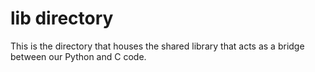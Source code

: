 # lib directory
This is the directory that houses the shared library that acts as a bridge between our Python and C code.
